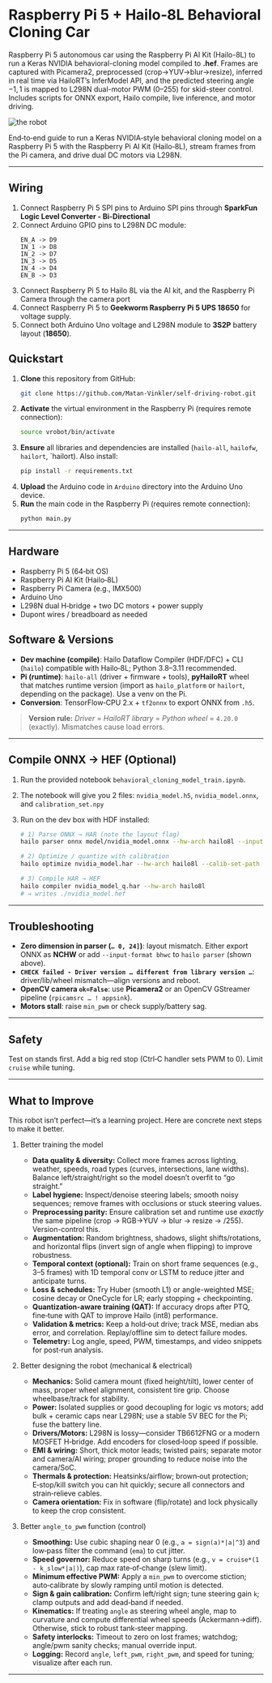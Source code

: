 # Raspberry Pi 5 + Hailo‑8L Behavioral Cloning Car

Raspberry Pi 5 autonomous car using the Raspberry Pi AI Kit (Hailo-8L) to run a Keras NVIDIA behavioral-cloning model compiled to **.hef**. Frames are captured with Picamera2, preprocessed (crop→YUV→blur→resize), inferred in real time via HailoRT’s InferModel API, and the predicted steering angle $-1, 1$ is mapped to L298N dual-motor PWM (0–255) for skid-steer control. Includes scripts for ONNX export, Hailo compile, live inference, and motor driving.

![the robot](image.jpg)

End‑to‑end guide to run a Keras NVIDIA‑style behavioral cloning model on a Raspberry Pi 5 with the Raspberry Pi AI Kit (Hailo‑8L), stream frames from the Pi camera, and drive dual DC motors via L298N.

---

## Wiring
1. Connect Raspberry Pi 5 SPI pins to Arduino SPI pins through **SparkFun Logic Level Converter - Bi-Directional**
2. Connect Arduino GPIO pins to L298N DC module:
    ```
    EN_A -> D9
    IN_1 -> D8
    IN_2 -> D7
    IN_3 -> D5
    IN_4 -> D4
    EN_B -> D3
    ```
3. Connect Raspberry Pi 5 to Hailo 8L via the AI kit, and the Raspberry Pi Camera through the camera port
4. Connect Raspberry Pi 5 to **Geekworm Raspberry Pi 5 UPS 18650** for voltage supply.
5. Connect both Arduino Uno voltage and L298N module to **3S2P** battery layout (**18650**).

## Quickstart
1. **Clone** this repository from GitHub:
    ```bash
    git clone https://github.com/Matan-Vinkler/self-driving-robot.git
    ```
2. **Activate** the virtual environment in the Raspberry Pi (requires remote connection):
    ```bash
    source vrobot/bin/activate
    ```
3. **Ensure** all libraries and dependencies are installed (`hailo-all`, `hailofw`, `hailort`, `hailort). Also install:
    ```bash
    pip install -r requirements.txt
    ```
4. **Upload** the Arduino code in `Arduino` directory into the Arduino Uno device.
5. **Run** the main code in the Raspberry Pi (requires remote connection):
    ```bash
    python main.py
    ```
---

## Hardware

* Raspberry Pi 5 (64‑bit OS)
* Raspberry Pi AI Kit (Hailo‑8L)
* Raspberry Pi Camera (e.g., IMX500)
* Arduino Uno
* L298N dual H‑bridge + two DC motors + power supply
* Dupont wires / breadboard as needed

## Software & Versions

* **Dev machine (compile)**: Hailo Dataflow Compiler (HDF/DFC) + CLI (`hailo`) compatible with Hailo‑8L; Python 3.8–3.11 recommended.
* **Pi (runtime)**: `hailo-all` (driver + firmware + tools), **pyHailoRT** wheel that matches runtime version (import as `hailo_platform` or `hailort`, depending on the package). Use a venv on the Pi.
* **Conversion**: TensorFlow‑CPU 2.x + `tf2onnx` to export ONNX from `.h5`.

> **Version rule:** *Driver* = *HailoRT library* = *Python wheel* = `4.20.0` (exactly). Mismatches cause load errors.

---

## Compile ONNX → HEF (Optional)
1. Run the provided notebook `behavioral_cloning_model_train.ipynb`.
2. The notebook will give you 2 files: `nvidia_model.h5`, `nvidia_model.onnx`, and `calibration_set.npy`
3. Run on the dev box with HDF installed:

    ```bash
    # 1) Parse ONNX → HAR (note the layout flag)
    hailo parser onnx model/nvidia_model.onnx --hw-arch hailo8l --input-format bhwc --net-name nvidia_model --har-path nvidia_model.har

    # 2) Optimize / quantize with calibration
    hailo optimize nvidia_model.har --hw-arch hailo8l --calib-set-path calibration_set.npy --output-har-path nvidia_model_q.har

    # 3) Compile HAR → HEF
    hailo compiler nvidia_model_q.har --hw-arch hailo8l
    # → writes ./nvidia_model.hef
    ```

---

## Troubleshooting

* **Zero dimension in parser (`… 0, 24]`)**: layout mismatch. Either export ONNX as **NCHW** or add `--input-format bhwc` to `hailo parser` (shown above).
* **`CHECK failed - Driver version … different from library version …`**: driver/lib/wheel mismatch—align versions and reboot.
* **OpenCV camera `ok=False`**: use **Picamera2** or an OpenCV GStreamer pipeline (`rpicamsrc … ! appsink`).
* **Motors stall**: raise `min_pwm` or check supply/battery sag.

---

## Safety

Test on stands first. Add a big red stop (Ctrl‑C handler sets PWM to 0). Limit `cruise` while tuning.

---

## What to Improve

This robot isn’t perfect—it’s a learning project. Here are concrete next steps to make it better.

1. Better training the model
    - **Data quality & diversity:** Collect more frames across lighting, weather, speeds, road types (curves, intersections, lane widths). Balance left/straight/right so the model doesn’t overfit to “go straight.”
    - **Label hygiene:** Inspect/denoise steering labels; smooth noisy sequences; remove frames with occlusions or stuck steering values.
    - **Preprocessing parity:** Ensure calibration set and runtime use *exactly* the same pipeline (crop → RGB→YUV → blur → resize → /255). Version-control this.
    - **Augmentation:** Random brightness, shadows, slight shifts/rotations, and horizontal flips (invert sign of angle when flipping) to improve robustness.
    - **Temporal context (optional):** Train on short frame sequences (e.g., 3–5 frames) with 1D temporal conv or LSTM to reduce jitter and anticipate turns.
    - **Loss & schedules:** Try Huber (smooth L1) or angle-weighted MSE; cosine decay or OneCycle for LR; early stopping + checkpointing.
    - **Quantization-aware training (QAT):** If accuracy drops after PTQ, fine‑tune with QAT to improve Hailo (int8) performance.
    - **Validation & metrics:** Keep a hold‑out drive; track MSE, median abs error, and correlation. Replay/offline sim to detect failure modes.
    - **Telemetry:** Log angle, speed, PWM, timestamps, and video snippets for post‑run analysis.

2. Better designing the robot (mechanical & electrical)
    - **Mechanics:** Solid camera mount (fixed height/tilt), lower center of mass, proper wheel alignment, consistent tire grip. Choose wheelbase/track for stability.
    - **Power:** Isolated supplies or good decoupling for logic vs motors; add bulk + ceramic caps near L298N; use a stable 5V BEC for the Pi; fuse the battery line.
    - **Drivers/Motors:** L298N is lossy—consider TB6612FNG or a modern MOSFET H‑bridge. Add encoders for closed‑loop speed if possible.
    - **EMI & wiring:** Short, thick motor leads; twisted pairs; separate motor and camera/AI wiring; proper grounding to reduce noise into the camera/SoC.
    - **Thermals & protection:** Heatsinks/airflow; brown‑out protection; E‑stop/kill switch you can hit quickly; secure all connectors and strain‑relieve cables.
    - **Camera orientation:** Fix in software (flip/rotate) and lock physically to keep the crop consistent.

3. Better `angle_to_pwm` function (control)
    - **Smoothing:** Use cubic shaping near 0 (e.g., `a = sign(a)*|a|^3`) and low‑pass filter the command (`ema`) to cut jitter.
    - **Speed governor:** Reduce speed on sharp turns (e.g., `v = cruise*(1 - k_slow*|a|)`), cap max rate‑of‑change (slew limit).
    - **Minimum effective PWM:** Apply a `min_pwm` to overcome stiction; auto‑calibrate by slowly ramping until motion is detected.
    - **Sign & gain calibration:** Confirm left/right sign; tune steering gain `k`; clamp outputs and add dead‑band if needed.
    - **Kinematics:** If treating `angle` as steering wheel angle, map to curvature and compute differential wheel speeds (Ackermann→diff). Otherwise, stick to robust tank‑steer mapping.
    - **Safety interlocks:** Timeout to zero on lost frames; watchdog; angle/pwm sanity checks; manual override input.
    - **Logging:** Record `angle`, `left_pwm`, `right_pwm`, and speed for tuning; visualize after each run.

---
